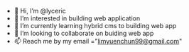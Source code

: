 - 👋 Hi, I’m @lyceric
- 👀 I’m interested in building web application
- 🌱 I’m currently learning hybrid cms to building web app
- 💞️ I’m looking to collaborate on buiding web app
- 📫 Reach me by my email ="limyuenchun99@gmail.com"

<!---
lyceric/lyceric is a ✨ special ✨ repository because its `README.md` (this file) appears on your GitHub profile.
You can click the Preview link to take a look at your changes.
--->
